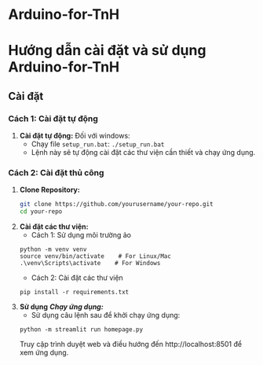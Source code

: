 # Arduino-for-TnH
# Hướng dẫn cài đặt và sử dụng Arduino-for-TnH

## Cài đặt

### Cách 1: Cài đặt tự động

1. **Cài đặt tự động:**
Đối với windows:
   - Chạy file `setup_run.bat`: `./setup_run.bat`
   - Lệnh này sẽ tự động cài đặt các thư viện cần thiết và chạy ứng dụng.

### Cách 2: Cài đặt thủ công

1. **Clone Repository:**
   ```bash
   git clone https://github.com/yourusername/your-repo.git
   cd your-repo
   ```
2. **Cài đặt các thư viện:**
    + Cách 1: Sử dụng môi trường ảo
	```
	python -m venv venv
	source venv/bin/activate    # For Linux/Mac
	.\venv\Scripts\activate    # For Windows
	```
	+ Cách 2: Cài đặt các thư viện
	```
	pip install -r requirements.txt
	```
3. **Sử dụng**
	***Chạy ứng dụng:***
	+ Sử dụng câu lệnh sau để khởi chạy ứng dụng:
	```
	python -m streamlit run homepage.py
	```
	Truy cập trình duyệt web và điều hướng đến http://localhost:8501 để xem ứng dụng.


